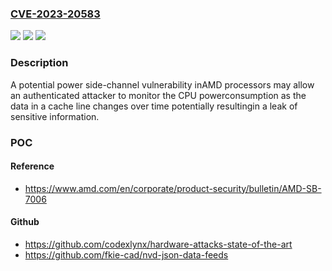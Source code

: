 ### [CVE-2023-20583](https://cve.mitre.org/cgi-bin/cvename.cgi?name=CVE-2023-20583)
![](https://img.shields.io/static/v1?label=Product&message=Processors&color=blue)
![](https://img.shields.io/static/v1?label=Version&message=Various%20%20&color=brightgreen)
![](https://img.shields.io/static/v1?label=Vulnerability&message=n%2Fa&color=blue)

### Description

A potential power side-channel vulnerability inAMD processors may allow an authenticated attacker to monitor the CPU powerconsumption as the data in a cache line changes over time potentially resultingin a leak of sensitive information.

### POC

#### Reference
- https://www.amd.com/en/corporate/product-security/bulletin/AMD-SB-7006

#### Github
- https://github.com/codexlynx/hardware-attacks-state-of-the-art
- https://github.com/fkie-cad/nvd-json-data-feeds

